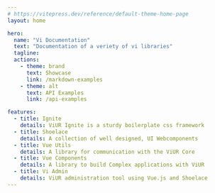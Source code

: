 ```yaml
---
# https://vitepress.dev/reference/default-theme-home-page
layout: home

hero:
  name: "Vi Documentation"
  text: "Documentation of a veriety of vi libraries"
  tagline: 
  actions:
    - theme: brand
      text: Showcase
      link: /markdown-examples
    - theme: alt
      text: API Examples
      link: /api-examples

features:
  - title: Ignite
    details: ViUR Ignite is a sturdy boilerplate css framework
  - title: Shoelace
    details: A collection of well designed, UI Webcomponents
  - title: Vue Utils
    details: A library for communication with the ViUR Core
  - title: Vue Components
    details: A library to build Complex applications with ViUR
  - title: Vi Admin
    details: ViUR administration tool using Vue.js and Shoelace
---
```


